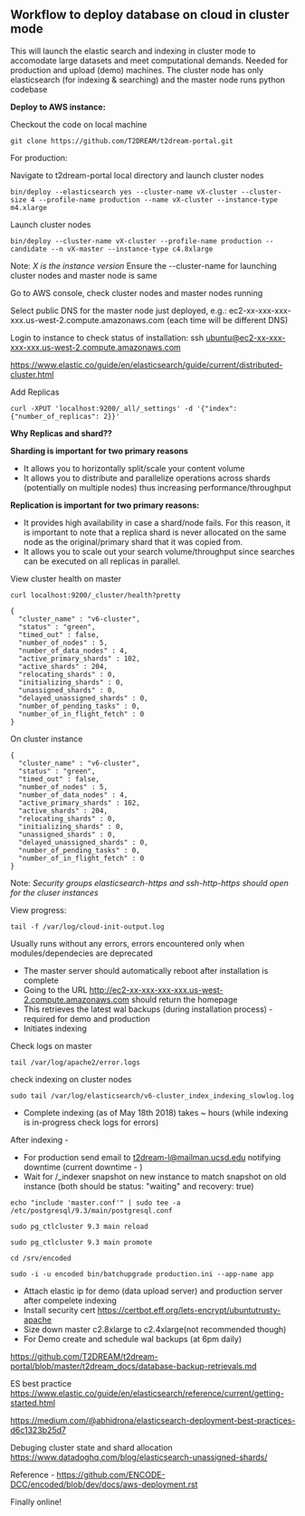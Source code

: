 
## Workflow to deploy database on cloud in cluster mode

This will launch the elastic search and indexing in cluster mode to accomodate large datasets and meet computational demands. Needed for production and upload (demo) machines. The cluster node has only elasticsearch (for indexing & searching) and the master node runs python codebase 

**Deploy to AWS instance:**

Checkout the code on local machine

```
git clone https://github.com/T2DREAM/t2dream-portal.git
```

For production:

Navigate to t2dream-portal local directory and launch cluster nodes

```
bin/deploy --elasticsearch yes --cluster-name vX-cluster --cluster-size 4 --profile-name production --name vX-cluster --instance-type m4.xlarge
```

Launch cluster nodes

```
bin/deploy --cluster-name vX-cluster --profile-name production --candidate --n vX-master --instance-type c4.8xlarge
```

Note: *X is the instance version*
Ensure the --cluster-name for launching cluster nodes and master node is same

Go to AWS console, check cluster nodes and master nodes running

Select public DNS for the master node just deployed, e.g.:
ec2-xx-xxx-xxx-xxx.us-west-2.compute.amazonaws.com (each time will be different DNS)

Login to instance to check status of installation:
ssh ubuntu@ec2-xx-xxx-xxx-xxx.us-west-2.compute.amazonaws.com

https://www.elastic.co/guide/en/elasticsearch/guide/current/distributed-cluster.html

Add Replicas
```
curl -XPUT 'localhost:9200/_all/_settings' -d '{"index": {"number_of_replicas": 2}}'
```

**Why Replicas and shard??**

**Sharding is important for two primary reasons**
* It allows you to horizontally split/scale your content volume
* It allows you to distribute and parallelize operations across shards (potentially on multiple nodes) thus increasing performance/throughput 

**Replication is important for two primary reasons:**

* It provides high availability in case a shard/node fails. For this reason, it is important to note that a replica shard is never allocated on the same node as the original/primary shard that it was copied from. 
* It allows you to scale out your search volume/throughput since searches can be executed on all replicas in parallel. 


View cluster health on master
```
curl localhost:9200/_cluster/health?pretty
```

```
{
  "cluster_name" : "v6-cluster",
  "status" : "green",
  "timed_out" : false,
  "number_of_nodes" : 5,
  "number_of_data_nodes" : 4,
  "active_primary_shards" : 102,
  "active_shards" : 204,
  "relocating_shards" : 0,
  "initializing_shards" : 0,
  "unassigned_shards" : 0,
  "delayed_unassigned_shards" : 0,
  "number_of_pending_tasks" : 0,
  "number_of_in_flight_fetch" : 0
}
```

On cluster instance
```
{
  "cluster_name" : "v6-cluster",
  "status" : "green",
  "timed_out" : false,
  "number_of_nodes" : 5,
  "number_of_data_nodes" : 4,
  "active_primary_shards" : 102,
  "active_shards" : 204,
  "relocating_shards" : 0,
  "initializing_shards" : 0,
  "unassigned_shards" : 0,
  "delayed_unassigned_shards" : 0,
  "number_of_pending_tasks" : 0,
  "number_of_in_flight_fetch" : 0
}
```

Note: *Security groups elasticsearch-https and ssh-http-https should open for the cluser instances*

View progress:
```
tail -f /var/log/cloud-init-output.log
```

Usually runs without any errors, errors encountered only when modules/dependecies are deprecated

* The master server should automatically reboot after installation is complete
* Going to the URL http://ec2-xx-xxx-xxx-xxx.us-west-2.compute.amazonaws.com should return the homepage
* This retrieves the latest wal backups (during installation process) - required for demo and production
* Initiates indexing

Check logs on master

```
tail /var/log/apache2/error.logs
```

check indexing on cluster nodes
```
sudo tail /var/log/elasticsearch/v6-cluster_index_indexing_slowlog.log
```

* Complete indexing (as of May 18th 2018) takes ~ hours (while indexing is in-progress check logs for errors)

After indexing -
* For production send email to t2dream-l@mailman.ucsd.edu notifying downtime (current downtime - )
* Wait for /_indexer snapshot on new instance to match snapshot on old instance (both should be status: "waiting" and recovery: true)
```
echo "include 'master.conf'" | sudo tee -a /etc/postgresql/9.3/main/postgresql.conf
```
```
sudo pg_ctlcluster 9.3 main reload
```
```
sudo pg_ctlcluster 9.3 main promote
```
```
cd /srv/encoded

sudo -i -u encoded bin/batchupgrade production.ini --app-name app
```
* Attach elastic ip for demo (data upload server) and production server after compelete indexing
* Install security cert https://certbot.eff.org/lets-encrypt/ubuntutrusty-apache
* Size down master c2.8xlarge to c2.4xlarge(not recommended though)
* For Demo create and schedule wal backups (at 6pm daily)

https://github.com/T2DREAM/t2dream-portal/blob/master/t2dream_docs/database-backup-retrievals.md






ES best practice 
https://www.elastic.co/guide/en/elasticsearch/reference/current/getting-started.html

https://medium.com/@abhidrona/elasticsearch-deployment-best-practices-d6c1323b25d7

Debuging cluster state and shard allocation
https://www.datadoghq.com/blog/elasticsearch-unassigned-shards/

Reference - https://github.com/ENCODE-DCC/encoded/blob/dev/docs/aws-deployment.rst

Finally online!
